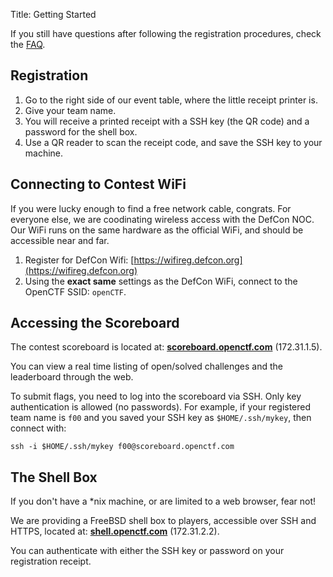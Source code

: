 Title: Getting Started


If you still have questions after following the registration procedures, check the [FAQ]({filename}/pages/faq.md).


## Registration

1. Go to the right side of our event table, where the little receipt
   printer is.
1. Give your team name.
1. You will receive a printed receipt with a SSH key (the QR code) and a
   password for the shell box.
1. Use a QR reader to scan the receipt code, and save the SSH key to your
   machine.


## Connecting to Contest WiFi

If you were lucky enough to find a free network cable, congrats.
For everyone else, we are coodinating wireless access with the DefCon NOC.
Our WiFi runs on the same hardware as the official WiFi, and should be
accessible near and far.

1. Register for DefCon Wifi: [https://wifireg.defcon.org](https://wifireg.defcon.org)
1. Using the **exact same** settings as the DefCon WiFi, connect to the OpenCTF SSID: `openCTF`.


## Accessing the Scoreboard

The contest scoreboard is located at: **[scoreboard.openctf.com](https://scoreboard.openctf.com)** (172.31.1.5).

You can view a real time listing of open/solved challenges and the leaderboard
through the web.

To submit flags, you need to log into the scoreboard via SSH. Only key
authentication is allowed (no passwords). For example, if your registered
team name is `f00` and you saved your SSH key as `$HOME/.ssh/mykey`, then
connect with:

```
ssh -i $HOME/.ssh/mykey f00@scoreboard.openctf.com
```

## The Shell Box

If you don't have a *nix machine, or are limited to a web browser, fear not!

We are providing a FreeBSD shell box to players, accessible over SSH and HTTPS,
located at: **[shell.openctf.com](https://shell.openctf.com)** (172.31.2.2).

You can authenticate with either the SSH key or password on your registration
receipt.
